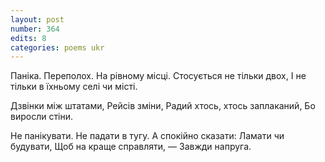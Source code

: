 ```yaml
---
layout: post
number: 364
edits: 8
categories: poems ukr
---
```


Паніка. Переполох. 
На рівному місці.
Стосується не тільки двох,
І не тільки в їхньому селі чи місті.

Дзвінки між штатами, 
Рейсів зміни,
Радий хтось, хтось заплаканий,
Бо виросли стіни.

Не панікувати.
Не падати в тугу.
А спокійно сказати:
Ламати чи будувати,
Щоб на краще справляти, —
Завжди напруга.
